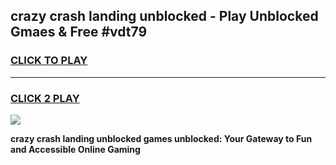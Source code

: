 
## crazy crash landing unblocked - Play Unblocked Gmaes & Free #vdt79
<h3>
<a href="https://news.freeplayer.one?title=crazy_crash_landing_unblocked&ref=26F">CLICK TO PLAY</a></h3>
<hr>

<h3>
<a href="https://news.freeplayer.one?title=crazy_crash_landing_unblocked&ref=26F">CLICK 2 PLAY</a>
  
</h3>

<a href="https://news.freeplayer.one?title=crazy_crash_landing_unblocked&ref=26F/"><img src="https://clearcache.store/games.png"></a>


**crazy crash landing unblocked games unblocked: Your Gateway to Fun and Accessible Online Gaming**
